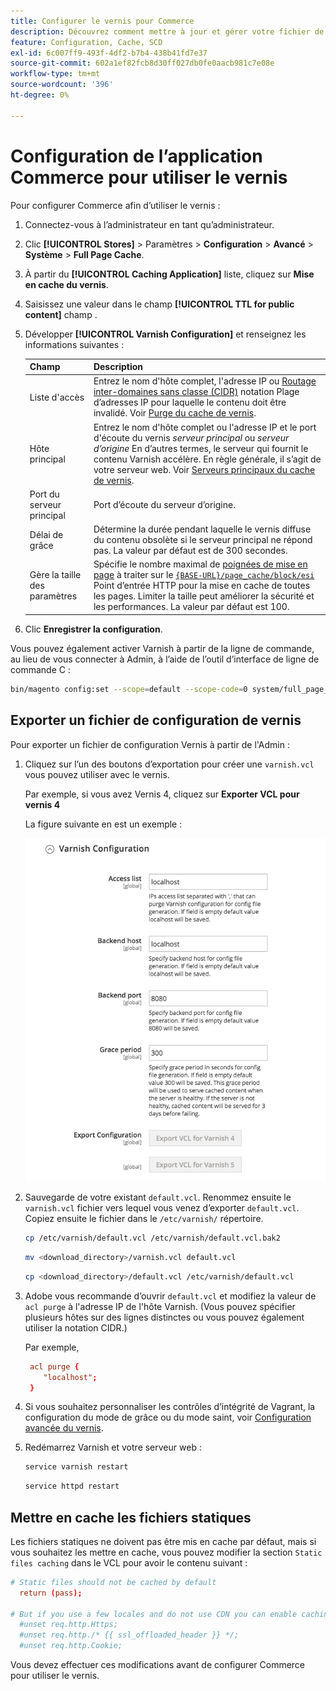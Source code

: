 ```yaml
---
title: Configurer le vernis pour Commerce
description: Découvrez comment mettre à jour et gérer votre fichier de configuration Varnish pour l’application Commerce.
feature: Configuration, Cache, SCD
exl-id: 6c007ff9-493f-4df2-b7b4-438b41fd7e37
source-git-commit: 602a1ef82fcb8d30ff027db0fe0aacb981c7e08e
workflow-type: tm+mt
source-wordcount: '396'
ht-degree: 0%

---
```


# Configuration de l’application Commerce pour utiliser le vernis

Pour configurer Commerce afin d’utiliser le vernis :

1. Connectez-vous à l’administrateur en tant qu’administrateur.
1. Clic **[!UICONTROL Stores]** > Paramètres > **Configuration** > **Avancé** > **Système** > **Full Page Cache**.
1. À partir du **[!UICONTROL Caching Application]** liste, cliquez sur **Mise en cache du vernis**.
1. Saisissez une valeur dans le champ **[!UICONTROL TTL for public content]** champ .
1. Développer **[!UICONTROL Varnish Configuration]** et renseignez les informations suivantes :

   | Champ | Description |
   | ----- | ----------- |
   | Liste d&#39;accès | Entrez le nom d&#39;hôte complet, l&#39;adresse IP ou [Routage inter-domaines sans classe (CIDR)](https://www.digitalocean.com/community/tutorials/understanding-ip-addresses-subnets-and-cidr-notation-for-networking) notation Plage d’adresses IP pour laquelle le contenu doit être invalidé. Voir [Purge du cache de vernis](https://varnish-cache.org/docs/3.0/tutorial/purging.html). |
   | Hôte principal | Entrez le nom d&#39;hôte complet ou l&#39;adresse IP et le port d&#39;écoute du vernis _serveur principal_ ou _serveur d’origine_ En d’autres termes, le serveur qui fournit le contenu Varnish accélère. En règle générale, il s’agit de votre serveur web. Voir [Serveurs principaux du cache de vernis](https://www.varnish-cache.org/docs/trunk/users-guide/vcl-backends.html). |
   | Port du serveur principal | Port d’écoute du serveur d’origine. |
   | Délai de grâce | Détermine la durée pendant laquelle le vernis diffuse du contenu obsolète si le serveur principal ne répond pas. La valeur par défaut est de 300 secondes. |
   | Gère la taille des paramètres | Spécifie le nombre maximal de [poignées de mise en page](https://developer.adobe.com/commerce/frontend-core/guide/layouts/#layout-handles) à traiter sur le [`{BASE-URL}/page_cache/block/esi`](use-varnish-esi.md) Point d’entrée HTTP pour la mise en cache de toutes les pages. Limiter la taille peut améliorer la sécurité et les performances. La valeur par défaut est 100. |

1. Clic **Enregistrer la configuration**.

Vous pouvez également activer Varnish à partir de la ligne de commande, au lieu de vous connecter à Admin, à l’aide de l’outil d’interface de ligne de commande C :

```bash
bin/magento config:set --scope=default --scope-code=0 system/full_page_cache/caching_application 2
```

## Exporter un fichier de configuration de vernis

Pour exporter un fichier de configuration Vernis à partir de l&#39;Admin :

1. Cliquez sur l’un des boutons d’exportation pour créer une `varnish.vcl` vous pouvez utiliser avec le vernis.

   Par exemple, si vous avez Vernis 4, cliquez sur **Exporter VCL pour vernis 4**

   La figure suivante en est un exemple :

   ![Configuration de Commerce pour utiliser le vernis dans l’administration](../../assets/configuration/varnish-admin-22.png)

1. Sauvegarde de votre existant `default.vcl`. Renommez ensuite le `varnish.vcl` fichier vers lequel vous venez d’exporter `default.vcl`. Copiez ensuite le fichier dans le `/etc/varnish/` répertoire.

   ```bash
   cp /etc/varnish/default.vcl /etc/varnish/default.vcl.bak2
   ```

   ```bash
   mv <download_directory>/varnish.vcl default.vcl
   ```

   ```bash
   cp <download_directory>/default.vcl /etc/varnish/default.vcl
   ```

1. Adobe vous recommande d’ouvrir `default.vcl` et modifiez la valeur de `acl purge` à l&#39;adresse IP de l&#39;hôte Varnish. (Vous pouvez spécifier plusieurs hôtes sur des lignes distinctes ou vous pouvez également utiliser la notation CIDR.)

   Par exemple,

   ```conf
    acl purge {
       "localhost";
    }
   ```

1. Si vous souhaitez personnaliser les contrôles d’intégrité de Vagrant, la configuration du mode de grâce ou du mode saint, voir [Configuration avancée du vernis](config-varnish-advanced.md).

1. Redémarrez Varnish et votre serveur web :

   ```bash
   service varnish restart
   ```

   ```bash
   service httpd restart
   ```

## Mettre en cache les fichiers statiques

Les fichiers statiques ne doivent pas être mis en cache par défaut, mais si vous souhaitez les mettre en cache, vous pouvez modifier la section `Static files caching` dans le VCL pour avoir le contenu suivant :

```conf
# Static files should not be cached by default
  return (pass);

# But if you use a few locales and do not use CDN you can enable caching static files by commenting previous line (#return (pass);) and uncommenting next 3 lines
  #unset req.http.Https;
  #unset req.http./* {{ ssl_offloaded_header }} */;
  #unset req.http.Cookie;
```

Vous devez effectuer ces modifications avant de configurer Commerce pour utiliser le vernis.
